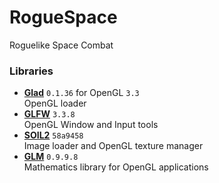 # RogueSpace
Roguelike Space Combat

### Libraries
* **[Glad](https://glad.dav1d.de/)** `0.1.36` for OpenGL `3.3`<br>
OpenGL loader
* **[GLFW](https://www.glfw.org/)** `3.3.8`<br>
OpenGL Window and Input tools
* **[SOIL2](https://github.com/SpartanJ/SOIL2)** `58a9458`<br>
  Image loader and OpenGL texture manager
* **[GLM](https://github.com/g-truc/glm)** `0.9.9.8`<br>
  Mathematics library for OpenGL applications
